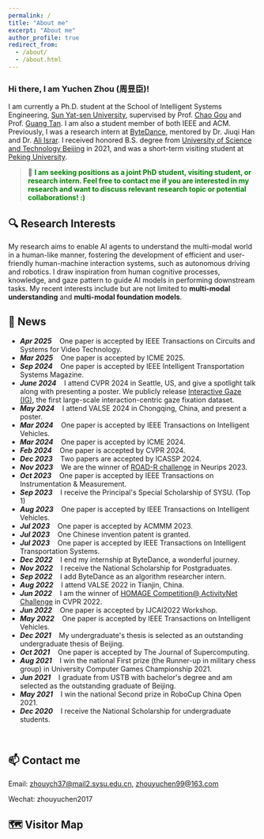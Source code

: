 ```yaml
---
permalink: /
title: "About me"
excerpt: "About me"
author_profile: true
redirect_from: 
  - /about/
  - /about.html
---
```


### Hi there, I am Yuchen Zhou (周昱臣)!

I am currently a Ph.D. student at the School of Intelligent Systems Engineering, [Sun Yat-sen University](https://www.sysu.edu.cn/), supervised by Prof. [Chao Gou](https://chaogou.github.io/) and Prof. [Guang Tan](https://ise.sysu.edu.cn/teacher/teacher01/1354976.htm). I am also a student member of both IEEE and ACM. Previously, I was a research intern at [ByteDance](https://www.bytedance.com/en/), mentored by Dr. Jiuqi Han and Dr. [Ali Israr](https://scholar.google.com/citations?hl=en&user=lo4v844AAAAJ).
I received honored B.S. degree from [University of Science and Technology Beijing](https://www.ustb.edu.cn/) in 2021, and was a short-term visiting student at [Peking University](https://www.pku.edu.cn/).

<!-- During my undergraduate years, I actively engaged in diverse AI-related projects, including behavioral decision-making for humanoid robots (RoboCup), designing wearable navigation devices for the visually impaired, and developing PID-control-based intelligent cars. -->

<!--Currently, my research aims to enhance AI agents' ability to understand complex interactions by simulating human cognitive processes and incorporating human knowledge, thereby facilitating more effective and user-friendly human-machine interactions.  -->

> 📣 **<font color=green>I am seeking positions as a joint PhD student, visiting student, or research intern. Feel free to contact me if you are interested in my research and want to discuss relevant research topic or potential collaborations! :)</font>**



🔍 Research Interests
------
My research aims to enable AI agents to understand the multi-modal world in a human-like manner, fostering the development of efficient and user-friendly human-machine interaction systems, such as autonomous driving and robotics. I draw inspiration from human cognitive processes, knowledge, and gaze pattern to guide AI models in performing downstream tasks.
My recent interests include but are not limited to **multi-modal understanding** and **multi-modal foundation models**.

🌟 News
-----
* ***Apr  2025*** $~~$ One paper is accepted by IEEE Transactions on Circuits and Systems for Video Technology.
* ***Mar  2025*** $~~$ One paper is accepted by ICME 2025.
* ***Sep  2024*** $~~$ One paper is accepted by IEEE Intelligent Transportation Systems Magazine.
* ***June 2024*** $~~$ I attend CVPR 2024 in Seattle, US, and give a spotlight talk along with presenting a poster. We publicly release [Interactive Gaze (IG)](https://yuchen2199.github.io/Interactive-Gaze/), the first large-scale interaction-centric gaze fixation dataset.
* ***May  2024*** $~~$ I attend VALSE 2024 in Chongqing, China, and present a poster.
* ***Mar  2024*** $~~$ One paper is accepted by IEEE Transactions on Intelligent Vehicles.
* ***Mar  2024*** $~~$ One paper is accepted by ICME 2024.
* ***Feb  2024*** $~~$ One paper is accepted by CVPR 2024.
* ***Dec  2023*** $~~$ Two papers are accepted by ICASSP 2024.
* ***Nov  2023*** $~~$ We are the winner of [ROAD-R challenge](https://sites.google.com/view/road-r/winners) in Neurips 2023. 
* ***Oct  2023*** $~~$ One paper is accepted by IEEE Transactions on Instrumentation & Measurement.
* ***Sep  2023*** $~~$ I receive the Principal's Special Scholarship of SYSU. (Top 1)
* ***Aug  2023*** $~~$ One paper is accepted by IEEE Transactions on Intelligent Vehicles.
* ***Jul  2023*** $~~$ One paper is accepted by ACMMM 2023.
* ***Jul  2023*** $~~$ One Chinese invention patent is granted.
* ***Jul  2023*** $~~$ One paper is accepted by IEEE Transactions on Intelligent Transportation Systems.
* ***Dec  2022*** $~~$ I end my internship at ByteDance, a wonderful journey.
* ***Nov  2022*** $~~$ I receive the National Scholarship for Postgraduates.
* ***Sep  2022*** $~~$ I add ByteDance as an algorithm researcher intern.
* ***Aug  2022*** $~~$ I attend VALSE 2022 in Tianjin, China.
* ***Jun  2022*** $~~$ I am the winner of [HOMAGE Competition@ ActivityNet Challenge](https://www.youtube.com/watch?v=KK3SPK6iueE) in CVPR 2022.
* ***Jun  2022*** $~~$ One paper is accepted by IJCAI2022 Workshop.
* ***May  2022*** $~~$ One paper is accepted by IEEE Transactions on Intelligent Vehicles.
* ***Dec  2021*** $~~$ My undergraduate's thesis is selected as an outstanding undergraduate thesis of Beijing. 
* ***Oct  2021*** $~~$ One paper is accepted by The Journal of Supercomputing.
* ***Aug  2021*** $~~$ I win the national First prize (the Runner-up in military chess group) in University Computer Games Championship 2021.
* ***Jun  2021*** $~~$ I graduate from USTB with bachelor's degree and 
am selected as the outstanding graduate of Beijing.
* ***May  2021*** $~~$ I win the national Second prize in RoboCup China Open 2021.
* ***Dec  2020*** $~~$ I receive the National Scholarship for undergraduate students.
<br>

📫 Contact me
------
Email: zhouych37@mail2.sysu.edu.cn, zhouyuchen99@163.com

Wechat: zhouyuchen2017

🗺️ Visitor Map
------
<script type="text/javascript" src="//rf.revolvermaps.com/0/0/8.js?i=586n95ssjyp&amp;m=2&amp;c=ff0000&amp;cr1=ffffff&amp;f=arial&amp;l=33" async="async"></script>

